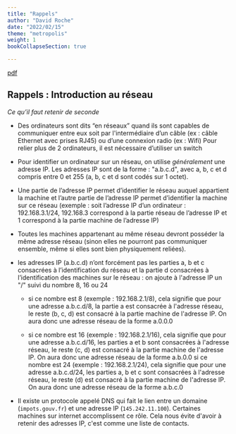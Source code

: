 ```yaml
---
title: "Rappels"
author: "David Roche"
date: "2022/02/15"
theme: "metropolis"
weight: 1
bookCollapseSection: true

---
```


[pdf](./reseau_rappels.pdf)


## Rappels : Introduction au réseau

_Ce qu’il faut retenir de seconde_

* Des ordinateurs sont dits “en réseaux” quand ils sont capables de communiquer
  entre eux soit par l'intermédiaire d’un câble (ex : câble Ethernet avec
  prises RJ45) ou d’une connexion radio (ex : Wifi) Pour relier plus de 2
  ordinateurs, il est nécessaire d’utiliser un switch
* Pour identifier un ordinateur sur un réseau, on utilise _généralement_ une adresse IP. Les
  adresses IP sont de la forme : "a.b.c.d", avec a, b, c et d compris entre 0
  et 255 (a, b, c et d sont codés sur 1 octet).
* Une partie de l’adresse IP permet d’identifier le réseau auquel appartient la
  machine et l’autre partie de l’adresse IP permet d’identifier la machine sur
  ce réseau (exemple : soit l’adresse IP d’un ordinateur : 192.168.3.1/24,
  192.168.3 correspond à la partie réseau de l’adresse IP et 1 correspond à la
  partie machine de l’adresse IP)
* Toutes les machines appartenant au même réseau devront posséder la même
  adresse réseau (sinon elles ne pourront pas communiquer ensemble, même si
  elles sont bien physiquement reliées).
* les adresses IP (a.b.c.d) n’ont forcément pas les parties a, b et c
  consacrées à l’identification du réseau et la partie d consacrées à
  l’identification des machines sur le réseau : on ajoute à l'adresse IP un "/"
  suivi du nombre 8, 16 ou 24

    * si ce nombre est 8 (exemple : 192.168.2.1/8), cela signifie que pour une
      adresse a.b.c.d/8, la partie a est consacrée à l'adresse réseau, le reste
      (b, c, d) est consacré à la partie machine de l'adresse IP. On aura donc
      une adresse réseau de la forme a.0.0.0

    * si ce nombre est 16 (exemple : 192.168.2.1/16), cela signifie que pour
      une adresse a.b.c.d/16, les parties a et b sont consacrées à l'adresse
      réseau, le reste (c, d) est consacré à la partie machine de l'adresse IP.
      On aura donc une adresse réseau de la forme a.b.0.0 si ce nombre est 24
      (exemple : 192.168.2.1/24), cela signifie que pour une adresse
      a.b.c.d/24, les parties a, b et c sont consacrées à l'adresse réseau, le
      reste (d) est consacré à la partie machine de l'adresse IP. On aura donc
      une adresse réseau de la forme a.b.c.0
* Il existe un protocole appelé DNS qui fait le lien entre un domaine (`impots.gouv.fr`)
    et une adresse IP (`145.242.11.100`). Certaines machines sur internet accomplissent ce rôle.
    Cela nous évite d'avoir à retenir des adresses IP, c'est comme une liste de contacts.


